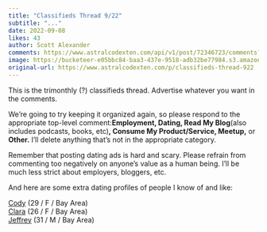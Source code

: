 ```yaml
---
title: "Classifieds Thread 9/22"
subtitle: "..."
date: 2022-09-08
likes: 43
author: Scott Alexander
comments: https://www.astralcodexten.com/api/v1/post/72346723/comments?&all_comments=true
image: https://bucketeer-e05bbc84-baa3-437e-9518-adb32be77984.s3.amazonaws.com/public/images/4e202cc0-682b-4103-8869-7fdd9df3702e_617x395.png
original-url: https://www.astralcodexten.com/p/classifieds-thread-922
---
```

This is the trimonthly (?) classifieds thread. Advertise whatever you want in the comments.

We’re going to try keeping it organized again, so please respond to the appropriate top-level comment:**Employment, Dating, Read My Blog**(also includes podcasts, books, etc)**, Consume My Product/Service, Meetup,** or **Other.** I’ll delete anything that’s not in the appropriate category.

Remember that posting dating ads is hard and scary. Please refrain from commenting too negatively on anyone’s value as a human being. I’ll be much less strict about employers, bloggers, etc.

And here are some extra dating profiles of people I know of and like:

[Cody](http://www.tinyurl.com/datecody) (29 / F / Bay Area)  
[Clara](https://docs.google.com/document/d/1mIl3nCF5-9Oo69XEbsBD7wpfnW7lH8KbSg7mS1zBIN8/edit) (26 / F / Bay Area)  
[Jeffrey](https://jeffreyladish.com/dateme?fbclid=IwAR1o26YlbEUvN29oUAZ3isSTghNgJMDQENIoZ-wRIlE_87mlJyP_8GnyXI0) (31 / M / Bay Area)
